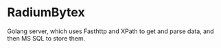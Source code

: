 # RadiumBytex
Golang server, which uses Fasthttp and XPath to get and parse data, and then MS SQL to store them.
